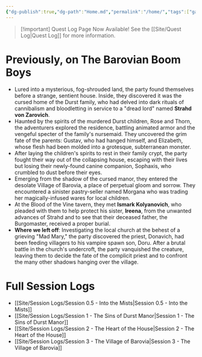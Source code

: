 ```yaml
---
{"dg-publish":true,"dg-path":"Home.md","permalink":"/home/","tags":["gardenEntry"]}
---
```



> [!important] Quest Log Page Now Available!
> See the [[Site/Quest Log\|Quest Log]] for more information.

# Previously, on The Barovian Boom Boys

- Lured into a mysterious, fog-shrouded land, the party found themselves before a strange, sentient house. Inside, they discovered it was the cursed home of the Durst family, who had delved into dark rituals of cannibalism and bloodletting in service to a "dread lord" named **Strahd von Zarovich**.
- Haunted by the spirits of the murdered Durst children, Rose and Thorn, the adventurers explored the residence, battling animated armor and the vengeful specter of the family's nursemaid. They uncovered the grim fate of the parents: Gustav, who had hanged himself, and Elizabeth, whose flesh had been molded into a grotesque, subterranean monster.
- After laying the children's spirits to rest in their family crypt, the party fought their way out of the collapsing house, escaping with their lives but losing their newly-found canine companion, Sophaxis, who crumbled to dust before their eyes.
- Emerging from the shadow of the cursed manor, they entered the desolate Village of Barovia, a place of perpetual gloom and sorrow. They encountered a sinister pastry-seller named Morgana who was trading her magically-infused wares for local children.
- At the Blood of the Vine tavern, they met **Ismark Kolyanovich**, who pleaded with them to help protect his sister, **Ireena**, from the unwanted advances of Strahd and to see that their deceased father, the Burgomaster, received a proper burial.
- **Where we left off**: Investigating the local church at the behest of a grieving "Mad Mary," the party discovered the priest, Donavich, had been feeding villagers to his vampire spawn son, Doru. After a brutal battle in the church's undercroft, the party vanquished the creature, leaving them to decide the fate of the complicit priest and to confront the many other shadows hanging over the village.

# Full Session Logs

- [[Site/Session Logs/Session 0.5 - Into the Mists\|Session 0.5 - Into the Mists]]
- [[Site/Session Logs/Session 1 - The Sins of Durst Manor\|Session 1 - The Sins of Durst Manor]]
- [[Site/Session Logs/Session 2 - The Heart of the House\|Session 2 - The Heart of the House]]
- [[Site/Session Logs/Session 3 - The Village of Barovia\|Session 3 - The Village of Barovia]]